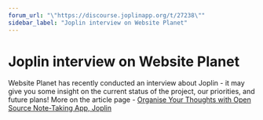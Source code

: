 ```yaml
---
forum_url: "\"https://discourse.joplinapp.org/t/27238\""
sidebar_label: "Joplin interview on Website Planet"
---
```


# Joplin interview on Website Planet

Website Planet has recently conducted an interview about Joplin - it may give you some insight on the current status of the project, our priorities, and future plans! More on the article page - [Organise Your Thoughts with Open Source Note-Taking App, Joplin](https://www.websiteplanet.com/blog/interview-joplin/)